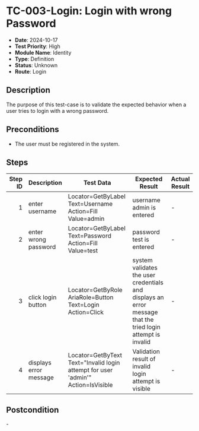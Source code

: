 # TC-003-Login: Login with wrong Password

- **Date**: 2024-10-17
- **Test Priority**: High
- **Module Name**: Identity
- **Type**: Definition
- **Status**: Unknown
- **Route**: Login

## Description

The purpose of this test-case is to validate the expected behavior when a user tries to login with a wrong password.

## Preconditions

- The user must be registered in the system.

## Steps

<!-- STEPS:BEGIN -->
| Step ID | Description            | Test Data                                                                          | Expected Result                                                                                             | Actual Result |
| -------:| ---------------------- | ---------------------------------------------------------------------------------- | ----------------------------------------------------------------------------------------------------------- | ------------- |
| 1       | enter username         | Locator=GetByLabel Text=Username Action=Fill Value=admin                           | username admin is entered                                                                                   | -             |
| 2       | enter wrong password   | Locator=GetByLabel Text=Password Action=Fill Value=test                            | password test is entered                                                                                    | -             |
| 3       | click login button     | Locator=GetByRole AriaRole=Button Text=Login Action=Click                          | system validates the user credentials and displays an error message that the tried login attempt is invalid | -             |
| 4       | displays error message | Locator=GetByText Text=\"Invalid login attempt for user 'admin'\" Action=IsVisible | Validation result of invalid login attempt is visible                                                       | -             |
<!-- STEPS:END -->

## Postcondition

\-

